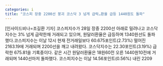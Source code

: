 ```yaml
---
categories: i
title: "코스피 장중 2200선 붕괴 코스닥 3 넘게 급락…환율 급등 1440원도 돌파"
---
```

[인사이드비나=조길환 기자] 코스피지수가 28일 장중 2200선 아래로 밀려나고 코스닥지수는 3% 넘게 급락한채 거래되고 있으며, 원달러환율은 급등하며 1340원선도 돌파했다.코스피지수는 이날 12시 현재 전거래일보다 60.675포인트(2.73%) 떨어진 2163.19에 거래되며 2200선을 깨고 내려왔다. 코스닥지수는 22.30포인트(3.19%) 급락한 675.81을 기록중이다. 같은 시간 원달러환율은 18원60전 오른 1440원10전에 거래되며 1440선마저 돌파했다. 코스피지수는 이날 14.56포인트(0.56%) 내린 2209